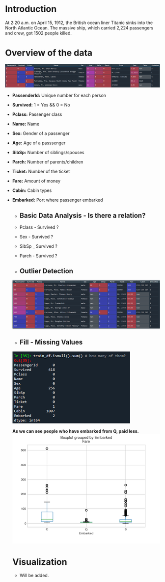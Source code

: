 # Introduction
At 2:20 a.m. on April 15, 1912, the British ocean liner Titanic sinks into the North Atlantic Ocean.
The massive ship, which carried 2,224 passengers and crew, got 1502 people killed.

# Overview of the data
![ex4](https://github.com/Frightera/Exploratory-Data-Analysis/blob/master/images/data%20overview.PNG)
- **PassenderId:** Unique number for each person
- **Survived:** 1 = Yes && 0 = No
- **Pclass:** Passenger class
- **Name:** Name
- **Sex:** Gender of a passenger
- **Age:** Age of a passsenger
- **SibSp:** Number of siblings/spouses
- **Parch:** Number of parents/children
- **Ticket:** Number of the ticket
- **Fare:** Amount of money
- **Cabin:** Cabin types
- **Embarked:** Port where passenger embarked
 
  - ## Basic Data Analysis - Is there a relation?
  - Pclass - Survived ?
  - Sex - Survived ?
  - SibSp _ Survived ?
  - Parch - Survived ?
  
  - ## Outlier Detection
  ![ex1](https://github.com/Frightera/Exploratory-Data-Analysis/blob/master/images/outliers.PNG)
  - ## Fill - Missing Values
  ![ex2](https://github.com/Frightera/Exploratory-Data-Analysis/blob/master/images/missing%20values.PNG)
  
  **As we can see people who have embarked from Q, paid less.**
  ![ex3](https://github.com/Frightera/Exploratory-Data-Analysis/blob/master/images/fill_embarked.png)
  
  # Visualization
  - Will be added.
